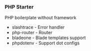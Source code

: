 ### PHP Starter

PHP boilerplate without framework

- slashtrace - Error handler
- php-router - Router
- bladeone - Blade templates support
- phpdotenv - Support dot configs
